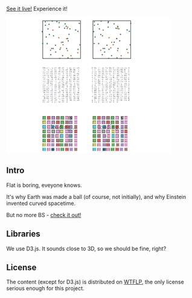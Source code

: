 
[See it live!](http://stared.github.io/html_3d/)
Experience it!

![Stereoscopic Web Revolution - Screenshot](screenshot.png)

## Intro

Flat is boring, eveyone knows.

It's why Earth was made a ball (of course, not initially), and why Einstein invented curved spacetime.

But no more BS - [check it out!](http://stared.github.io/html_3d/) 

## Libraries

We use D3.js. It sounds close to 3D, so we should be fine, right?

## License 

The content (except for D3.js) is distributed on [WTFLP](http://www.wtfpl.net/), the only license serious enough for this project.